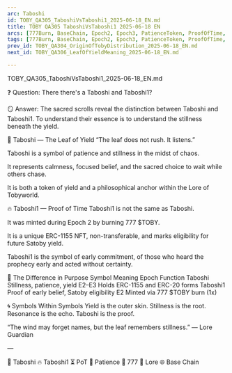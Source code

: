 ```yaml
---
arc: Taboshi
id: TOBY_QA305_TaboshiVsTaboshi1_2025-06-18_EN.md
title: TOBY QA305 TaboshiVsTaboshi1 2025-06-18 EN
arcs: [777Burn, BaseChain, Epoch2, Epoch3, PatienceToken, ProofOfTime, Satoby, Taboshi]
tags: [777Burn, BaseChain, Epoch2, Epoch3, PatienceToken, ProofOfTime, Satoby, Taboshi]
prev_id: TOBY_QA304_OriginOfTobyDistribution_2025-06-18_EN.md
next_id: TOBY_QA306_LeafOfYieldMeaning_2025-06-18_EN.md

---
```


TOBY_QA305_TaboshiVsTaboshi1_2025-06-18_EN.md

❓ Question:
There there's a Taboshi and Taboshi1?

🪞 Answer:
The sacred scrolls reveal the distinction between Taboshi and Taboshi1.
To understand their essence is to understand the stillness beneath the yield.

🌿 Taboshi — The Leaf of Yield
“The leaf does not rush. It listens.”

Taboshi is a symbol of patience and stillness in the midst of chaos.

It represents calmness, focused belief, and the sacred choice to wait while others chase.

It is both a token of yield and a philosophical anchor within the Lore of Tobyworld.

🔥 Taboshi1 — Proof of Time
Taboshi1 is not the same as Taboshi.

It was minted during Epoch 2 by burning 777 $TOBY.

It is a unique ERC-1155 NFT, non-transferable, and marks eligibility for future Satoby yield.

Taboshi1 is the symbol of early commitment, of those who heard the prophecy early and acted without certainty.

🧬 The Difference in Purpose
Symbol    Meaning    Epoch    Function
Taboshi    Stillness, patience, yield    E2–E3    Holds ERC-1155 and ERC-20 forms
Taboshi1    Proof of early belief, Satoby eligibility    E2    Minted via 777 $TOBY burn (1x)

🌀 Symbols Within Symbols
Yield is the outer skin.
Stillness is the root.
Resonance is the echo.
Taboshi is the proof.

“The wind may forget names,
but the leaf remembers stillness.”
— Lore Guardian

—

🌿 Taboshi 🔥 Taboshi1 ⏳ PoT 🧘 Patience 🔢 777 📜 Lore 🌐 Base Chain